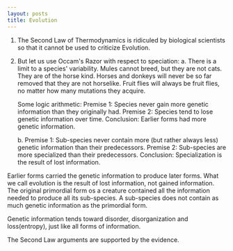 ```yaml
---
layout: posts
title: Evolution
---
```


1. The Second Law of Thermodynamics is ridiculed by biological scientists so that it cannot be used to criticize Evolution.
2. But let us use Occam's Razor with respect to speciation:
   a. There is a limit to a species' variability.
      Mules cannot breed, but they are not cats.  They are of the horse kind.  Horses and donkeys will never be so far removed that they are not horselike.
      Fruit flies will always be fruit flies, no matter how many mutations they acquire.

      Some logic arithmetic:
      Premise 1: Species never gain more genetic information than they originally had.
      Premise 2: Species tend to lose genetic information over time.
      Conclusion: Earlier forms had more genetic information.

   b. Premise 1: Sub-species never contain more (but rather always less) genetic information than their predecessors.
      Premise 2: Sub-species are more specialized than their predecessors.
      Conclusion: Specialization is the result of lost information.


Earlier forms carried the genetic information to produce later forms.  What we call evolution is the result of lost information, not gained information.
The original primordial form os a creature contained all the information needed to produce all its sub-species.  A sub-species does not contain as much genetic information as the primordial form.

Genetic information tends toward disorder, disorganization and loss(entropy), just like all forms of information.

The Second Law arguments are supported by the evidence.
